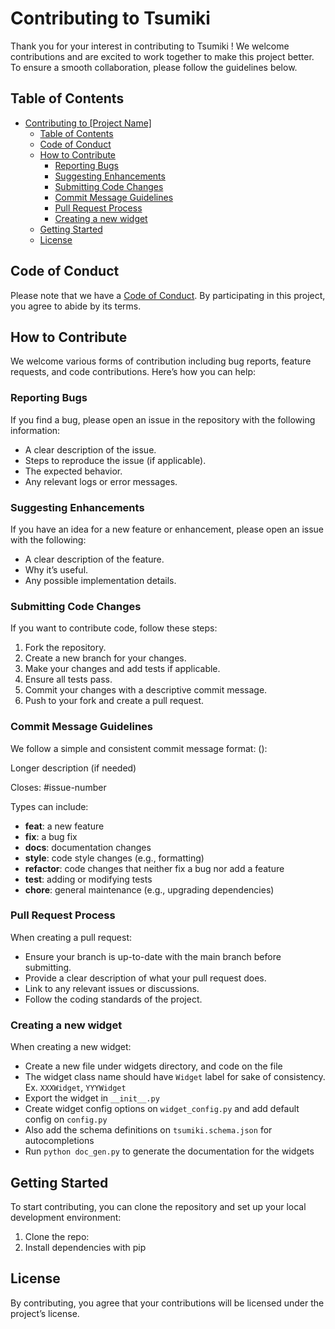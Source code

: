 # Contributing to Tsumiki

Thank you for your interest in contributing to Tsumiki ! We welcome contributions and are excited to work together to make this project better. To ensure a smooth collaboration, please follow the guidelines below.

## Table of Contents

- [Contributing to \[Project Name\]](#contributing-to-tsumiki)
  - [Table of Contents](#table-of-contents)
  - [Code of Conduct](#code-of-conduct)
  - [How to Contribute](#how-to-contribute)
    - [Reporting Bugs](#reporting-bugs)
    - [Suggesting Enhancements](#suggesting-enhancements)
    - [Submitting Code Changes](#submitting-code-changes)
    - [Commit Message Guidelines](#commit-message-guidelines)
    - [Pull Request Process](#pull-request-process)
    - [Creating a new widget](#creating-a-new-widget)
  - [Getting Started](#getting-started)
  - [License](#license)

## Code of Conduct

Please note that we have a [Code of Conduct](CODE_OF_CONDUCT.md). By participating in this project, you agree to abide by its terms.

## How to Contribute

We welcome various forms of contribution including bug reports, feature requests, and code contributions. Here’s how you can help:

### Reporting Bugs

If you find a bug, please open an issue in the repository with the following information:

- A clear description of the issue.
- Steps to reproduce the issue (if applicable).
- The expected behavior.
- Any relevant logs or error messages.

### Suggesting Enhancements

If you have an idea for a new feature or enhancement, please open an issue with the following:

- A clear description of the feature.
- Why it’s useful.
- Any possible implementation details.

### Submitting Code Changes

If you want to contribute code, follow these steps:

1. Fork the repository.
2. Create a new branch for your changes.
3. Make your changes and add tests if applicable.
4. Ensure all tests pass.
5. Commit your changes with a descriptive commit message.
6. Push to your fork and create a pull request.

### Commit Message Guidelines

We follow a simple and consistent commit message format:
<type>(<scope>): <short description>

Longer description (if needed)

Closes: #issue-number

Types can include:

- **feat**: a new feature
- **fix**: a bug fix
- **docs**: documentation changes
- **style**: code style changes (e.g., formatting)
- **refactor**: code changes that neither fix a bug nor add a feature
- **test**: adding or modifying tests
- **chore**: general maintenance (e.g., upgrading dependencies)

### Pull Request Process

When creating a pull request:

- Ensure your branch is up-to-date with the main branch before submitting.
- Provide a clear description of what your pull request does.
- Link to any relevant issues or discussions.
- Follow the coding standards of the project.

### Creating a new widget

When creating a new widget:

- Create a new file under widgets directory, and code on the file
- The widget class name should have `Widget` label for sake of consistency. Ex. `XXXWidget`, `YYYWidget`
- Export the widget in `__init__.py`
- Create widget config options on `widget_config.py` and add default config on `config.py`
- Also add the schema definitions on `tsumiki.schema.json` for autocompletions
- Run `python doc_gen.py` to generate the documentation for the widgets

## Getting Started

To start contributing, you can clone the repository and set up your local development environment:

1. Clone the repo:
2. Install dependencies with pip

## License

By contributing, you agree that your contributions will be licensed under the project’s license.
